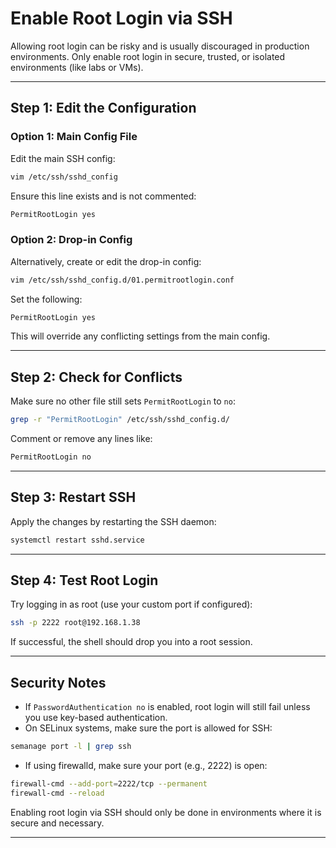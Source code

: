 
# Enable Root Login via SSH

Allowing root login can be risky and is usually discouraged in production environments. Only enable root login in secure, trusted, or isolated environments (like labs or VMs).

---

## Step 1: Edit the Configuration

### Option 1: Main Config File

Edit the main SSH config:

```bash
vim /etc/ssh/sshd_config
```

Ensure this line exists and is not commented:

```bash
PermitRootLogin yes
```

### Option 2: Drop-in Config

Alternatively, create or edit the drop-in config:

```bash
vim /etc/ssh/sshd_config.d/01.permitrootlogin.conf
```

Set the following:

```bash
PermitRootLogin yes
```

This will override any conflicting settings from the main config.

---

## Step 2: Check for Conflicts

Make sure no other file still sets `PermitRootLogin` to `no`:

```bash
grep -r "PermitRootLogin" /etc/ssh/sshd_config.d/
```

Comment or remove any lines like:

```bash
PermitRootLogin no
```

---

## Step 3: Restart SSH

Apply the changes by restarting the SSH daemon:

```bash
systemctl restart sshd.service
```

---

## Step 4: Test Root Login

Try logging in as root (use your custom port if configured):

```bash
ssh -p 2222 root@192.168.1.38
```

If successful, the shell should drop you into a root session.

---

## Security Notes

- If `PasswordAuthentication no` is enabled, root login will still fail unless you use key-based authentication.
- On SELinux systems, make sure the port is allowed for SSH:

```bash
semanage port -l | grep ssh
```

- If using firewalld, make sure your port (e.g., 2222) is open:

```bash
firewall-cmd --add-port=2222/tcp --permanent
firewall-cmd --reload
```

Enabling root login via SSH should only be done in environments where it is secure and necessary.

---
